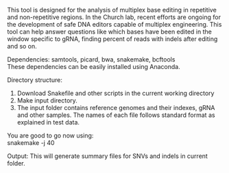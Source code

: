 This tool is designed for the analysis of multiplex base editing in repetitive and non-repetitive regions. In the Church lab, recent efforts are ongoing for the development of safe DNA editors capable of multiplex engineering. This tool can help answer questions like which bases have been edited in the window specific to gRNA, finding percent of reads with indels after editing and so on.

Dependencies: samtools, picard, bwa, snakemake, bcftools <br/>
These dependencies can be easily installed using Anaconda.

Directory structure: <br/>
1. Download Snakefile and other scripts in the current working directory <br/>
2. Make input directory. <br/>
3. The input folder contains reference genomes and their indexes, gRNA and other samples. The names of each file follows standard format as explained in test data.

You are good to go now using: <br/>
snakemake -j 40

Output: This will generate summary files for SNVs and indels in current folder.
